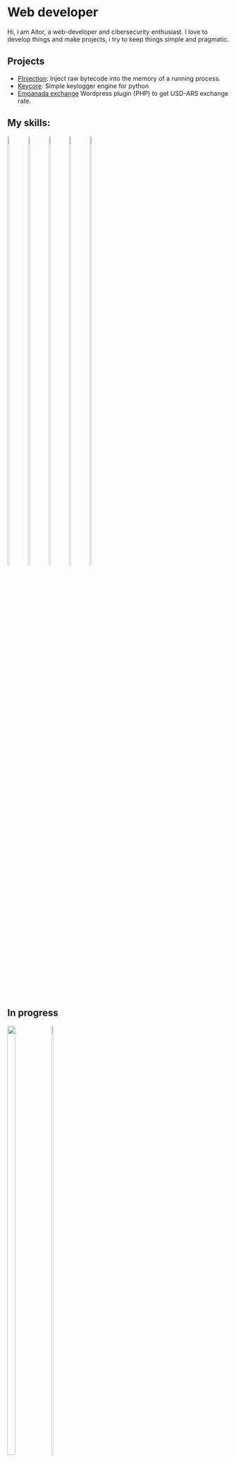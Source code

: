 # Web developer

Hi, i am Aitor, a web-developer and cibersecurity enthusiast. I love to develop things and make projects, i try to keep things simple and pragmatic.

## Projects

  - [PInjection](https://www.github.com/torswq/PInjection): Inject raw bytecode into the memory of a running process.
  - [Keycore](https://www.github.com/torswq/keycore): Simple keylogger engine for python
  - [Empanada exchange](https://www.github.com/torswq/empanada-exchange) Wordpress plugin (PHP) to get USD-ARS exchange rate.
 
## My skills:
<p align="">
<img width="8.5%" height= "50%" src="https://cdn.icon-icons.com/icons2/112/PNG/512/python_18894.png">
<img width="8.5%" height="50%" src="https://cdn.icon-icons.com/icons2/2415/PNG/512/html_original_wordmark_logo_icon_146478.png" >
<img width="8.5%" height="50%" src="https://cdn.icon-icons.com/icons2/2415/PNG/512/css_original_wordmark_logo_icon_146576.png">
<img width="8.5%" height= "50%" src="https://cdn.icon-icons.com/icons2/2108/PNG/512/php_icon_130857.png">
<img width="8.5%" height= "50%" src="https://cdn.icon-icons.com/icons2/2108/PNG/512/javascript_icon_130900.png">


## In progress
<p align=''>
<img width="19%" height= "50%" src="https://cdn.icon-icons.com/icons2/2415/PNG/512/django_plain_logo_icon_146558.png">
<img width="9.6%" height="50%" src="https://cdn.icon-icons.com/icons2/2415/PNG/512/nodejs_original_wordmark_logo_icon_146412.png"></p>
<br>

### Courses
* Udemy
  - [PHP & MySQL - Certification for beginners](https://www.udemy.com/course/php-mysql-certification-course-for-beginners)
